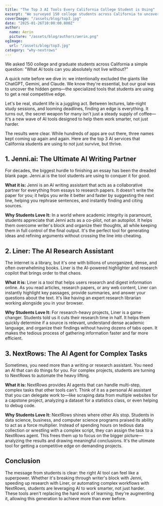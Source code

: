 ```yaml
---
title: "The Top 3 AI Tools Every California College Student is Using"
excerpt: "We surveyed 150 college students across California to uncover the hidden AI gems beyond ChatGPT that are giving students a real competitive edge."
coverImage: "/assets/blog/top3.jpg"
date: "2025-01-26T10:00:00.000Z"
author:
  name: Aerin
  picture: "/assets/blog/authors/aerin.png"
ogImage:
  url: "/assets/blog/top3.jpg"
category: "why-nextrows"
---
```


We asked 150 college and graduate students across California a simple question: "What AI tools can you absolutely not live without?"

A quick note before we dive in: we intentionally excluded the giants like ChatGPT, Gemini, and Claude. We know they're essential, but our goal was to uncover the hidden gems—the specialized tools that students are using to get a real competitive edge.

Let's be real, student life is a juggling act. Between lectures, late-night study sessions, and looming deadlines, finding an edge is everything. It turns out, the secret weapon for many isn't just a steady supply of coffee—it's a new wave of AI tools designed to help them work smarter, not just harder.

The results were clear. While hundreds of apps are out there, three names kept coming up again and again. Here are the top 3 AI services that California students are using to not just survive, but thrive.

## 1. Jenni.ai: The Ultimate AI Writing Partner

For decades, the biggest hurdle to finishing an essay has been the dreaded blank page. Jenni.ai is the tool students are using to conquer it for good.

**What it is:** Jenni is an AI writing assistant that acts as a collaborative partner for everything from essays to research papers. It doesn't write the paper for you; it helps you write it better and faster by suggesting the next line, helping you rephrase sentences, and instantly finding and citing sources.

**Why Students Love It:** In a world where academic integrity is paramount, students appreciate that Jenni acts as a co-pilot, not an autopilot. It helps them overcome writer's block and organize their thoughts, all while keeping them in full control of the final output. It's the perfect tool for generating ideas and refining arguments without crossing the line into cheating.

## 2. Liner: The AI Research Assistant

The internet is a library, but it's one with billions of unorganized, dense, and often overwhelming books. Liner is the AI-powered highlighter and research copilot that brings order to that chaos.

**What it is:** Liner is a tool that helps users research and digest information online. As you read articles, research papers, or any web content, Liner can instantly highlight key passages, provide summaries, and answer your questions about the text. It's like having an expert research librarian working alongside you in your browser.

**Why Students Love It:** For research-heavy projects, Liner is a game-changer. Students told us it cuts their research time in half. It helps them quickly determine if a source is relevant, understand dense academic language, and organize their findings without having dozens of tabs open. It makes the tedious process of gathering information faster and far more efficient.

## 3. NextRows: The AI Agent for Complex Tasks

Sometimes, you need more than a writing or research assistant. You need an AI that can do things for you. For complex projects, students are turning to NextRows to automate the heavy lifting.

**What it is:** NextRows provides AI agents that can handle multi-step, complex tasks that other tools can't. Think of it as a personal AI assistant that you can delegate work to—like scraping data from multiple websites for a capstone project, analyzing a dataset for a statistics class, or even helping to debug code.

**Why Students Love It:** NextRows shines where other AIs stop. Students in data science, business, and computer science programs praised its ability to act as a force multiplier. Instead of spending hours on tedious data collection or wrestling with a complex script, they can assign the task to a NextRows agent. This frees them up to focus on the bigger picture—analyzing the results and drawing meaningful conclusions. It's the ultimate tool for getting a competitive edge on demanding projects.

## Conclusion

The message from students is clear: the right AI tool can feel like a superpower. Whether it's breaking through writer's block with Jenni, speeding up research with Liner, or automating complex workflows with NextRows, students are leveraging AI to work smarter, not just harder. These tools aren't replacing the hard work of learning; they're augmenting it, allowing this generation to achieve more than ever before.